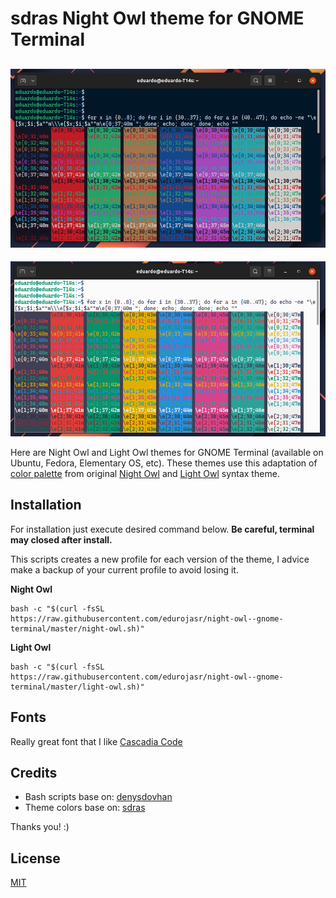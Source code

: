 #  sdras Night Owl theme for GNOME Terminal

![Night Owl](img/night-owl-gnome-terminal.png)
---
![Light Owl](img/light-owl-gnome-terminal.png)

Here are Night Owl and Light Owl themes for GNOME Terminal (available on Ubuntu, Fedora, Elementary OS, etc). These themes use this adaptation of [color palette](COLORS) from original [Night Owl](https://github.com/sdras/night-owl-vscode-theme/blob/main/themes/Night%20Owl-color-theme.json) and [Light Owl](https://github.com/sdras/night-owl-vscode-theme/blob/main/themes/Night%20Owl-Light-color-theme.json) syntax theme.

## Installation

For installation just execute desired command below. **Be careful, terminal may closed after install.**

This scripts creates a new profile for each version of the theme, I advice make a backup of your current profile to avoid losing it.

**Night Owl**

```
bash -c "$(curl -fsSL https://raw.githubusercontent.com/edurojasr/night-owl--gnome-terminal/master/night-owl.sh)"
```

**Light Owl**

```
bash -c "$(curl -fsSL https://raw.githubusercontent.com/edurojasr/night-owl--gnome-terminal/master/light-owl.sh)"
```

## Fonts

Really great font that I like [Cascadia Code](https://github.com/microsoft/cascadia-code)

## Credits

* Bash scripts base on: [denysdovhan](https://github.com/denysdovhan/one-gnome-terminal)
* Theme colors base on: [sdras](https://github.com/sdras/night-owl-vscode-theme)

Thanks you! :)

## License

[MIT](LICENSE.mb)